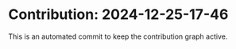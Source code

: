 # Contribution: 2024-12-25-17-46
This is an automated commit to keep the contribution graph active.
